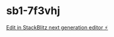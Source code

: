 # sb1-7f3vhj

[Edit in StackBlitz next generation editor ⚡️](https://stackblitz.com/~/github.com/UCARON/sb1-7f3vhj)